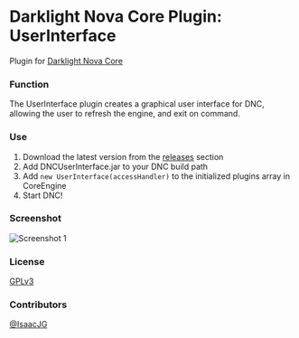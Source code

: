 Darklight Nova Core Plugin: UserInterface
=========================================

Plugin for [Darklight Nova Core](https://github.com/darklight-studios/darklight-nova-core)

### Function
The UserInterface plugin creates a graphical user interface for DNC, allowing the user to refresh the engine, and exit on command.

### Use
1. Download the latest version from the [releases](https://github.com/darklight-studios/UserInterface/releases) section
2. Add DNCUserInterface.jar to your DNC build path
3. Add `new UserInterface(accessHandler)` to the initialized plugins array in CoreEngine
4. Start DNC!

### Screenshot
![Screenshot 1](http://puu.sh/3IgPm.png)

### License
[GPLv3](/LICENSE)

### Contributors
[@IsaacJG](https://github.com/IsaacJG)
